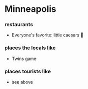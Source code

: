 # Minneapolis

### restaurants
- Everyone's favorite: little caesars :pizza: 

### places the locals like
- Twins game

### places tourists like
- see above
